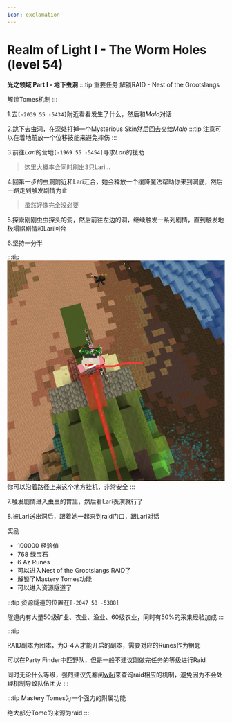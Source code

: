 ```yaml
---
icon: exclamation
---
```



# Realm of Light I - The Worm Holes (level 54)
**光之领域 Part I - 地下虫洞**
:::tip 重要任务
解锁RAID - Nest of the Grootslangs

解锁Tomes机制
:::

1.去`[-2039 55 -5434]`附近看看发生了什么，然后和*Malo*对话

2.跳下去虫洞，在深处打掉一个Mysterious Skin然后回去交给*Malo*
:::tip
注意可以在着地前放一个位移技能来避免摔伤
:::

3.前往*Lari*的营地`[-1969 55 -5454]`寻求*Lari*的援助
>这里大概率会同时刷出3只Lari...

4.回第一步的虫洞附近和Lari汇合，她会释放一个缓降魔法帮助你来到洞底，然后一路走到触发剧情为止
>虽然好像完全没必要

5.探索刚刚虫虫探头的洞，然后前往左边的洞，继续触发一系列剧情，直到触发地板塌陷剧情和Lari回合

6.坚持一分半

:::tip
![](../../.vuepress/public/assets/img/lvl54-1.jpg)
你可以沿着路径上来这个地方挂机，非常安全
:::

7.触发剧情进入虫虫的胃里，然后看Lari表演就行了

8.被Lari送出洞后，跟着她一起来到raid门口，跟Lari对话

奖励
+ 100000 经验值
+ 768 绿宝石
+ 6 Az Runes
+ 可以进入Nest of the Grootslangs RAID了
+ 解锁了Mastery Tomes功能
+ 可以进入资源隧道了

:::tip
资源隧道的位置在`[-2047 58 -5388]`

隧道内有大量50级矿业、农业、渔业、60级农业，同时有50%的采集经验加成
:::

:::tip

RAID副本为团本，为3-4人才能开启的副本，需要对应的Runes作为钥匙

可以在Party Finder中匹野队，但是一般不建议刚做完任务的等级进行Raid

同时无论什么等级，强烈建议先翻阅[wiki](https://wynncraft.fandom.com/wiki/Raids)来查询raid相应的机制，避免因为不会处理机制导致队伍团灭
:::

:::tip
Mastery Tomes为一个强力的附属功能

绝大部分Tome的来源为raid
:::
